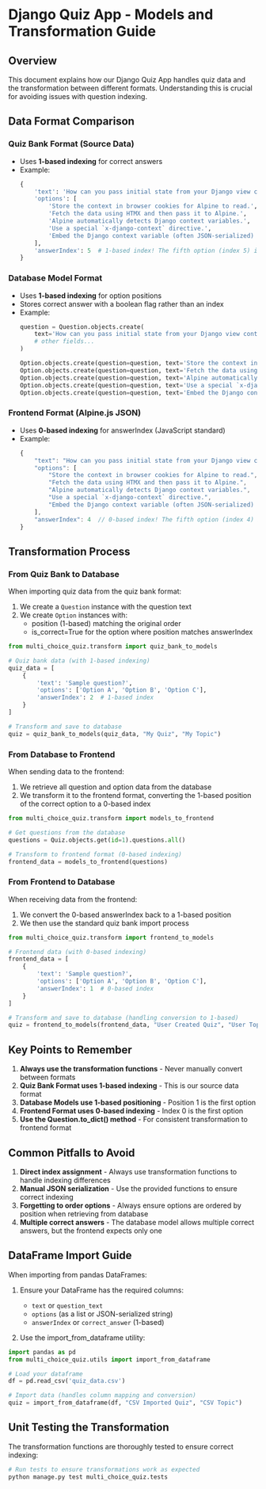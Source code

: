 # Django Quiz App - Models and Transformation Guide

## Overview

This document explains how our Django Quiz App handles quiz data and the transformation between different formats. Understanding this is crucial for avoiding issues with question indexing.

## Data Format Comparison

### Quiz Bank Format (Source Data)
- Uses **1-based indexing** for correct answers
- Example:
  ```python
  {
      'text': 'How can you pass initial state from your Django view context to an Alpine.js x-data directive?',
      'options': [
          'Store the context in browser cookies for Alpine to read.',
          'Fetch the data using HTMX and then pass it to Alpine.',
          'Alpine automatically detects Django context variables.',
          'Use a special `x-django-context` directive.',
          'Embed the Django context variable (often JSON-serialized) directly into the `x-data` attribute string within the template.'
      ],
      'answerIndex': 5  # 1-based index! The fifth option (index 5) is correct
  }
  ```

### Database Model Format
- Uses **1-based indexing** for option positions
- Stores correct answer with a boolean flag rather than an index
- Example:
  ```python
  question = Question.objects.create(
      text='How can you pass initial state from your Django view context to an Alpine.js x-data directive?',
      # other fields...
  )
  
  Option.objects.create(question=question, text='Store the context in browser cookies...', position=1, is_correct=False)
  Option.objects.create(question=question, text='Fetch the data using HTMX...', position=2, is_correct=False)
  Option.objects.create(question=question, text='Alpine automatically detects...', position=3, is_correct=False)
  Option.objects.create(question=question, text='Use a special `x-django-context`...', position=4, is_correct=False)
  Option.objects.create(question=question, text='Embed the Django context variable...', position=5, is_correct=True)
  ```

### Frontend Format (Alpine.js JSON)
- Uses **0-based indexing** for answerIndex (JavaScript standard)
- Example:
  ```javascript
  {
      "text": "How can you pass initial state from your Django view context to an Alpine.js x-data directive?",
      "options": [
          "Store the context in browser cookies for Alpine to read.",
          "Fetch the data using HTMX and then pass it to Alpine.",
          "Alpine automatically detects Django context variables.",
          "Use a special `x-django-context` directive.",
          "Embed the Django context variable (often JSON-serialized) directly into the `x-data` attribute string within the template."
      ],
      "answerIndex": 4  // 0-based index! The fifth option (index 4) is correct
  }
  ```

## Transformation Process

### From Quiz Bank to Database
When importing quiz data from the quiz bank format:

1. We create a `Question` instance with the question text
2. We create `Option` instances with:
   - position (1-based) matching the original order
   - is_correct=True for the option where position matches answerIndex

```python
from multi_choice_quiz.transform import quiz_bank_to_models

# Quiz bank data (with 1-based indexing)
quiz_data = [
    {
        'text': 'Sample question?',
        'options': ['Option A', 'Option B', 'Option C'],
        'answerIndex': 2  # 1-based index
    }
]

# Transform and save to database
quiz = quiz_bank_to_models(quiz_data, "My Quiz", "My Topic")
```

### From Database to Frontend
When sending data to the frontend:

1. We retrieve all question and option data from the database
2. We transform it to the frontend format, converting the 1-based position of the correct option to a 0-based index

```python
from multi_choice_quiz.transform import models_to_frontend

# Get questions from the database
questions = Quiz.objects.get(id=1).questions.all()

# Transform to frontend format (0-based indexing)
frontend_data = models_to_frontend(questions)
```

### From Frontend to Database
When receiving data from the frontend:

1. We convert the 0-based answerIndex back to a 1-based position
2. We then use the standard quiz bank import process

```python
from multi_choice_quiz.transform import frontend_to_models

# Frontend data (with 0-based indexing)
frontend_data = [
    {
        'text': 'Sample question?',
        'options': ['Option A', 'Option B', 'Option C'],
        'answerIndex': 1  # 0-based index
    }
]

# Transform and save to database (handling conversion to 1-based)
quiz = frontend_to_models(frontend_data, "User Created Quiz", "User Topic")
```

## Key Points to Remember

1. **Always use the transformation functions** - Never manually convert between formats
2. **Quiz Bank Format uses 1-based indexing** - This is our source data format
3. **Database Models use 1-based positioning** - Position 1 is the first option
4. **Frontend Format uses 0-based indexing** - Index 0 is the first option
5. **Use the Question.to_dict() method** - For consistent transformation to frontend format

## Common Pitfalls to Avoid

1. **Direct index assignment** - Always use transformation functions to handle indexing differences
2. **Manual JSON serialization** - Use the provided functions to ensure correct indexing
3. **Forgetting to order options** - Always ensure options are ordered by position when retrieving from database
4. **Multiple correct answers** - The database model allows multiple correct answers, but the frontend expects only one

## DataFrame Import Guide

When importing from pandas DataFrames:

1. Ensure your DataFrame has the required columns:
   - `text` or `question_text`
   - `options` (as a list or JSON-serialized string)
   - `answerIndex` or `correct_answer` (1-based)

2. Use the import_from_dataframe utility:

```python
import pandas as pd
from multi_choice_quiz.utils import import_from_dataframe

# Load your dataframe
df = pd.read_csv('quiz_data.csv')

# Import data (handles column mapping and conversion)
quiz = import_from_dataframe(df, "CSV Imported Quiz", "CSV Topic")
```

## Unit Testing the Transformation

The transformation functions are thoroughly tested to ensure correct indexing:

```bash
# Run tests to ensure transformations work as expected
python manage.py test multi_choice_quiz.tests
```
